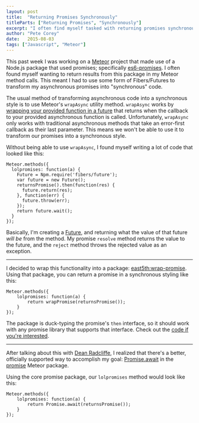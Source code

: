```yaml
---
layout: post
title:  "Returning Promises Synchronously"
titleParts: ["Returning Promises", "Synchronously"]
excerpt: "I often find myself tasked with returning promises synchronously from Meteor fibers. I've written a Meteor package that helps with the task."
author: "Pete Corey"
date:   2015-08-03
tags: ["Javascript", "Meteor"]
---
```


This past week I was working on a [Meteor](https://www.meteor.com/) project that made use of a Node.js package that used promises; specifically [es6-promises](https://www.npmjs.com/package/es6-promise). I often found myself wanting to return results from this package in my Meteor method calls. This meant I had to use some form of Fibers/Futures to transform my asynchronous promises into "synchronous" code.

The usual method of transforming asynchronous code into a synchronous style is to use Meteor's <code class="language-javascript">wrapAsync</code> utility method. <code class="language-javascript">wrapAsync</code> works by [wrapping your provided function in a future](https://github.com/meteor/meteor/blob/fcd5cc2d65d351772fc21cace82c47b2f96ce5c9/packages/meteor/helpers.js#L90-L120) that returns when the callback to your provided asynchronous function is called. Unfortunately, <code class="language-javascript">wrapAsync</code> only works with traditional asynchronous methods that take an error-first callback as their last parameter. This means we won't be able to use it to transform our promises into a synchronous style.

Without being able to use <code class="language-javascript">wrapAsync</code>, I found myself writing a lot of code that looked like this:

<pre class="language-javascript"><code class="language-javascript">Meteor.methods({
  lolpromises: function(a) {
    Future = Npm.require('fibers/future');
    var future = new Future();
    returnsPromise().then(function(res) {
      future.return(res);
    }, function(err) {
      future.throw(err);
    });
    return future.wait();
  }
});
</code></pre>

Basically, I'm creating a [Future](https://www.npmjs.com/package/future), and returning what the value of that future _will be_ from the method. My promise <code class="language-javascript">resolve</code> method returns the value to the future, and the <code class="language-javascript">reject</code> method throws the rejected value as an exception.

<hr/>

I decided to wrap this functionality into a package: [east5th:wrap-promise](https://github.com/East5th/wrap-promise). Using that package, you can return a promise in a synchronous styling like this:

<pre class="language-javascript"><code class="language-javascript">Meteor.methods({
    lolpromises: function(a) {
        return wrapPromise(returnsPromise());
    }
});
</code></pre>

The package is duck-typing the promise's <code class="language-javascript">then</code> interface, so it should work with any promise library that supports that interface. Check out the [code if you're interested](https://github.com/East5th/wrap-promise/blob/master/lib/wrap-promise.js).

<hr/>

After talking about this with [Dean Radcliffe](https://twitter.com/chicagogrooves), I realized that there's a better, officially supported way to accomplish my goal: [Promise.await](https://github.com/meteor/promise/blob/master/promise_server.js#L37-L74) in the [promise](https://github.com/meteor/promise) Meteor package.

Using the core promise package, our <code class="language-javascript">lolpromises</code> method would look like this:

<pre class="language-javascript"><code class="language-javascript">Meteor.methods({
    lolpromises: function(a) {
        return Promise.await(returnsPromise());
    }
});
</code></pre>
